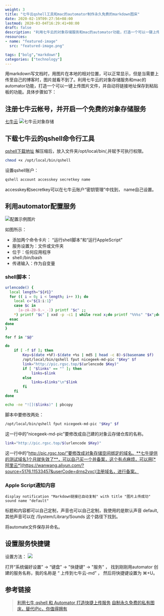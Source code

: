 ```yaml
---
weight: 3
title: "七牛云qshell工具和mac的automator制作永久免费的markdown图床"
date: 2020-02-19T09:27:56+08:00
lastmod: 2020-03-04T16:29:41+08:00
draft: false
description: "利用七牛云的对象存储服务和mac的automator功能，打造一个可以一键上传图片文件，并自动将链接地址保存到粘贴板的功能。"
resources:
- name: "featured-image"
  src: "featured-image.png"

tags: ["bolg","markdown"]
categories: ["technology"]
---
```


用markdown写文档时，用图片在本地的相对位置，可以正常显示，但是当需要上传至自己的博客时，图片就看不到了。利用七牛云的对象存储服务和mac的automator功能，打造一个可以一键上传图片文件，并自动将链接地址保存到粘贴板的功能。具体步骤如下：

<!--more-->

## 注册七牛云帐号，并开启一个免费的对象存储服务
[七牛云](https://portal.qiniu.com/signup?code=1h5qh8sbdbpzm)
![七牛云对象存储](http://pic.rgsc.top/2020-12-04-62b8cb8d-Jietu20201204-093200.png)

## 下载七牛云的qshell命令行工具
[qshell下载地址](https://developer.qiniu.com/kodo/tools/1302/qshell#4)
解压缩后，放入文件夹/opt/local/bin/,并赋予可执行权限。

```bash
chmod +x /opt/local/bin/qshell
```
设置qshell账户：
```bash
qshell account accesskey secretkey name
```
accesskey和secretkey可以在七牛云账户“密钥管理”中找到， name自己设置。



## 利用automator配置服务

![配置示例图片](http://pic.rgsc.top/2020-12-04-bef87e47-%3aUsers%3asat%3aPictures%3aclip%3aJietu20201204-093958.png)

如图所示：

- 添加两个命令卡片： “运行shell脚本”和“运行AppleScript”
- 服务设置为：文件或文件夹
- 位于：任何应用程序
- shell:/bin/bash
- 传递输入：作为自变量

### shell脚本：
```bash
urlencode() {
  local length="${#1}"
  for (( i = 0; i < length; i++ )); do
    local c="${1:i:1}"
    case $c in
      [a-zA-Z0-9.~_-]) printf "$c" ;;
    *) printf "$c" | xxd -p -c1 | while read x;do printf "%%%s" "$x";done
  esac
done
}

for f in "$@"

do
    if [ -f $f ]; then
        Key=$(date +%F)-$(date +%s | md5 | head -c 8)-$(basename $f)
        /opt/local/bin/qshell fput nicegeek-md-pic "$Key" $f
        link="http://pic.rgsc.top/$(urlencode $Key)"
        if [ "$links" == "" ]; then
            links=$link
        else
            links=$links"\n"$link
        fi
    fi
done

echo -ne "![]($links)" | pbcopy
```

脚本中要修改两处：
```bash
/opt/local/bin/qshell fput nicegeek-md-pic "$Key" $f
```
这一行中的“nicegeek-md-pic”要修改成自己建的对象云存储仓库的名称。

```bash
link="http://pic.rgsc.top/$(urlencode $Key)"
```
这一行中的“http://pic.rgsc.top/”要修改成对象存储空间绑定的域名。**七牛提供的测试域名1个月就失效了**，可以自己买一个并备案，这个有点麻烦，可以用[*阿里云*](https://wanwang.aliyun.com/?source=5176.11533457&userCode=drns2vxc)注册域名，进行备案。

### Apple Script通知内容
```
display notification "Markdown链接已自动复制" with title "图片上传成功" sound name "default"
```
标题和内容都可以自己定制，声音也可以自己定制，我使用的是默认声音 default, 其他声音可以在 /System/Library/Sounds 这个路径下找到。

将automate文件保存并命名。

## 设置服务快捷键

设置方法：
![](http://pic.rgsc.top/2020-12-04-3030f9e2-Jietu20201204-100232.png)

打开“系统偏好设置” -> “键盘” -> "快捷键" -> "服务" ， 找到刚刚用automator 创建的服务名称，我的名称是 “ 上传到七牛云-md” ， 然后将快捷键设置为 ⌘+U。

## 参考链接
> [利用七牛 qshell 和 Automator 打造快捷上传服务](https://segmentfault.com/a/1190000012625867)
> [自制永久免费的私有图床，替代iPic，你值得拥有](https://www.jianshu.com/p/9572203b6840)